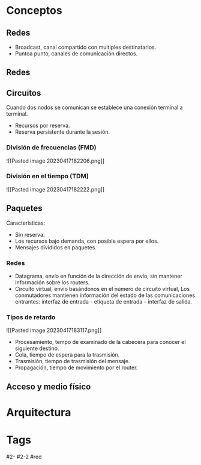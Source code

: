 # Conceptos
## Redes
- Broadcast, canal compartido con multiples destinatarios.
- Puntoa punto, canales de comunicación directos.
## Redes
## Circuitos
Cuando dos nodos se comunican se establece una conexión terminal a terminal.
- Recursos por reserva.
- Reserva persistente durante la sesión.
### División de frecuencias (FMD)
![[Pasted image 20230417182206.png]]
### División en el tiempo (TDM)
![[Pasted image 20230417182222.png]]
## Paquetes
Características:
- Sin reserva.
- Los recursos bajo demanda, con posible espera por ellos.
- Mensajes divididos en paquetes.
### Redes
- Datagrama, envío en función de la dirección de envío, sin mantener información sobre los routers.
- Circuito virtual, envío basándonos en el número de circuito virtual, Los conmutadores mantienen información del estado de las comunicaciones entrantes: interfaz de entrada - etiqueta de entrada – interfaz de salida.
### Tipos de retardo
![[Pasted image 20230417183117.png]]
- Procesamiento, tempo de examinado de la cabecera para conocer el siguiente destino.
- Cola, tiempo de espera para la trasmisión.
- Trasmisión, tiempo de trasmisión del mensaje.
- Propagación, tiempo de movimiento por el router.
## Acceso y medio físico
# Arquitectura

# Tags
#2- 
#2-2 
#red